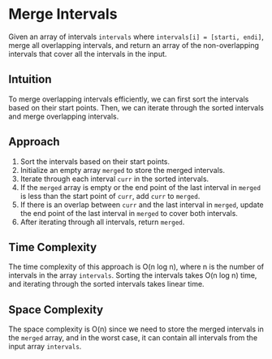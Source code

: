 # Merge Intervals 
Given an array of intervals `intervals` where `intervals[i] = [starti, endi]`, merge all overlapping intervals, and return an array of the non-overlapping intervals that cover all the intervals in the input.

## Intuition
To merge overlapping intervals efficiently, we can first sort the intervals based on their start points. Then, we can iterate through the sorted intervals and merge overlapping intervals.

## Approach
1. Sort the intervals based on their start points.
2. Initialize an empty array `merged` to store the merged intervals.
3. Iterate through each interval `curr` in the sorted intervals.
4. If the `merged` array is empty or the end point of the last interval in `merged` is less than the start point of `curr`, add `curr` to `merged`.
5. If there is an overlap between `curr` and the last interval in `merged`, update the end point of the last interval in `merged` to cover both intervals.
6. After iterating through all intervals, return `merged`.

## Time Complexity
The time complexity of this approach is O(n log n), where n is the number of intervals in the array `intervals`. Sorting the intervals takes O(n log n) time, and iterating through the sorted intervals takes linear time.

## Space Complexity
The space complexity is O(n) since we need to store the merged intervals in the `merged` array, and in the worst case, it can contain all intervals from the input array `intervals`.
